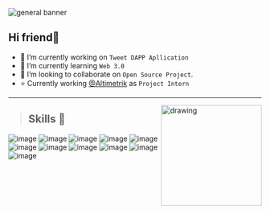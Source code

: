 <!-- ![Tweet Banner_auto_x2](https://user-images.githubusercontent.com/76846980/164914612-61bfc527-b281-42b7-9db2-26d196f2d7ba.jpg)
 -->
 ![general banner](https://user-images.githubusercontent.com/76846980/164918155-97d60adc-131c-4ed8-9541-b2b54b59e0fc.png)


## Hi friend👋


- 🔭 I’m currently working on `Tweet DAPP Apllication`
- 🌱 I’m currently learning `Web 3.0`
- 👯 I’m looking to collaborate on `Open Source Project`.
- ⭐ Currently working [@Altimetrik](http://altimetrik.com) as `Project Intern`


***

<img src="https://user-images.githubusercontent.com/76846980/164914722-80f5aa4b-f7c1-4be7-aedc-346359545058.gif" align="right" alt="drawing" width="200"/>


> ## **Skills 🚀**



![image](https://img.shields.io/badge/HTML5-E34F26?style=for-the-badge&logo=html5&logoColor=white)
![image](https://img.shields.io/badge/CSS3-1572B6?style=for-the-badge&logo=css3&logoColor=white)
![image](https://img.shields.io/badge/Tailwind_CSS-38B2AC?style=for-the-badge&logo=tailwind-css&logoColor=white)
![image](https://img.shields.io/badge/Sass-CC6699?style=for-the-badge&logo=sass&logoColor=white) 
![image](https://img.shields.io/badge/JavaScript-323330?style=for-the-badge&logo=javascript&logoColor=F7DF1E)
![image](https://img.shields.io/badge/React-20232A?style=for-the-badge&logo=react&logoColor=61DAFB)
 ![image]( https://img.shields.io/badge/next.js-000000?style=for-the-badge&logo=nextdotjs&logoColor=white)
 ![image](https://img.shields.io/badge/Node.js-339933?style=for-the-badge&logo=nodedotjs&logoColor=white)
![image](https://img.shields.io/badge/Express.js-000000?style=for-the-badge&logo=express&logoColor=white)
![image](https://img.shields.io/badge/MongoDB-4EA94B?style=for-the-badge&logo=mongodb&logoColor=white)
![image](https://img.shields.io/badge/firebase-ffca28?style=for-the-badge&logo=firebase&logoColor=black)
